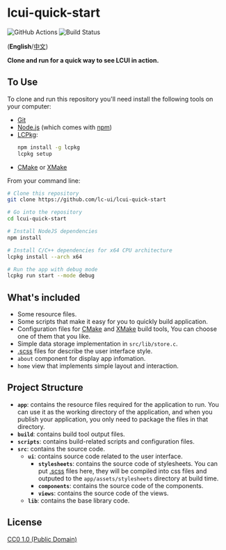 # lcui-quick-start

<a class="https://github.com/lc-ui/lcui-quick-start/actions"><img src="https://github.com/lc-ui/lcui-quick-start/workflows/C%2FC%2B%2B%20CI/badge.svg" alt="GitHub Actions"></a>
<a class="https://travis-ci.org/lc-ui/lcui-quick-start"><img src="https://travis-ci.org/lc-ui/lcui-quick-start.svg?branch=master" alt="Build Status"></a>

(**English**/[中文](README.zh-cn.md))

**Clone and run for a quick way to see LCUI in action.**

## To Use

To clone and run this repository you'll need install the following tools on your computer:

- [Git](https://git-scm.com)
- [Node.js](https://nodejs.org/en/download/) (which comes with [npm](http://npmjs.com))
- [LCPkg](https://github.com/lc-soft/lcpkg):
    ```bash
    npm install -g lcpkg
    lcpkg setup
    ```
- [CMake](https://cmake.org/) or [XMake](https://xmake.io/)

From your command line:

```bash
# Clone this repository
git clone https://github.com/lc-ui/lcui-quick-start

# Go into the repository
cd lcui-quick-start

# Install NodeJS dependencies
npm install

# Install C/C++ dependencies for x64 CPU architecture
lcpkg install --arch x64

# Run the app with debug mode
lcpkg run start --mode debug
```

## What's included

- Some resource files.
- Some scripts that make it easy for you to quickly build application.
- Configuration files for [CMake](https://cmake.org/) and [XMake](https://xmake.io/) build tools, You can choose one of them that you like.
- Simple data storage implementation in `src/lib/store.c`.
- [.scss](https://sass-lang.com/guide) files for describe the user interface style.
- `about` component for display app infomation.
- `home` view that implements simple layout and interaction.

## Project Structure

- **`app`**: contains the resource files required for the application to run. You can use it as the working directory of the application, and when you publish your application, you only need to package the files in that directory.
- **`build`**: contains build tool output files.
- **`scripts`**: contains build-related scripts and configuration files.
- **`src`**: contains the source code.
  - **`ui`**: contains source code related to the user interface.
    - **`stylesheets`**: contains the source code of stylesheets. You can put [.scss](https://sass-lang.com/guide) files here, they will be compiled into css files and outputed to the `app/assets/stylesheets` directory at build time.
    - **`components`**: contains the source code of the components.
    - **`views`**: contains the source code of the views.
  - **`lib`**: contains the base library code.

## License

[CC0 1.0 (Public Domain)](LICENSE.md)
